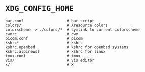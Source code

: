# `XDG_CONFIG_HOME`

	bar.conf                   # bar script
	colors/                    # Xresource colors
	colorscheme -> ./colors/*  # symlink to current colorscheme
	cwmrc                      # cwm
	picom.conf                 # picom
	kshrc*                     # kshrc
	kshrc.openbsd              # kshrc for openbsd systems
	kshrc.alpinewsl            # kshrc for linux
	tmux.conf                  # tmux
	vis/                       # vis editor
	x/                         # X

